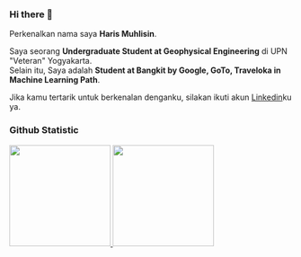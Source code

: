 ### Hi there 👋

Perkenalkan nama saya **Haris Muhlisin**.<br>

Saya seorang **Undergraduate Student at Geophysical Engineering** di UPN "Veteran" Yogyakarta. <br>
Selain itu, Saya adalah **Student at Bangkit by Google, GoTo, Traveloka in Machine Learning Path**.<br>


Jika kamu tertarik untuk berkenalan denganku, silakan ikuti akun [Linkedin](https://www.linkedin.com/in/harismuhlisin/)ku ya.

### Github Statistic
<p align="left">
<a href="https://github.com/HarisMuhlisin">
  <img height="180em" src="https://github-readme-stats-eight-theta.vercel.app/api?username=HarisMuhlisin&show_icons=true&theme=algolia&include_all_commits=true&count_private=true"/>
  <img height="180em" src="https://github-readme-stats-eight-theta.vercel.app/api/top-langs/?username=HarisMuhlisin&layout=compact&layout=compact&theme=algolia"/>
</a>
</p>

<!--
**HarisMuhlisin/HarisMuhlisin** is a ✨ _special_ ✨ repository because its `README.md` (this file) appears on your GitHub profile.

Here are some ideas to get you started:

- 🔭 I’m currently working on ...
- 🌱 I’m currently learning ...
- 👯 I’m looking to collaborate on ...
- 🤔 I’m looking for help with ...
- 💬 Ask me about ...
- 📫 How to reach me: ...
- 😄 Pronouns: ...
- ⚡ Fun fact: ...
-->
